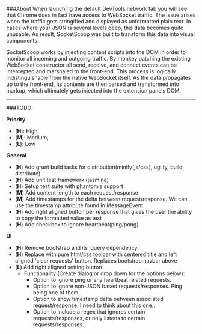 ###About
When launching the default DevTools network tab you will see that Chrome does in fact have access to WebSocket traffic.
The issue arises when the traffic gets stringified and displayed as unformatted plain text. In cases where your JSON is
several levels deep, this data becomes quite unusable. As result, SocketScoop was built to transform this data into
visual components.

SocketScoop works by injecting content scripts into the DOM in order to monitor all incoming and outgoing traffic.
By monkey patching the existing WebSocket constructor all send, receive, and connect events can be intercepted and
marshaled to the front-end. This process is logically indistinguishable from the native WebSocket itself.  As the data
propagates up to the front-end, its contents are then parsed and transformed into markup, which ultimately gets injected
into the extension panels DOM.

---
###TODO:

**Priority**
  * (**H**): High,
  * (**M**): Medium,
  * (**L**): Low
  
**General**
  * (**H**) Add grunt build tasks for distribution(minify(js/css), uglify, build, distribute)
  * (**H**) Add unit test framework (jasmine)
  * (**H**) Setup test suite with phantomjs support
  * (**M**) Add content length to each request/response
  * (**M**) Add timestamps for the delta between request/response. We can use the timestamp attribute found in MessageEvent.
  * (**H**) Add right aligned button per response that gives the user the ability to copy the formatted value as text
  * (**H**) Add checkbox to ignore heartbeat(ping/pong)

**UI**
  * (**H**) Remove bootstrap and its jquery dependency
  * (**H**) Replace with pure html/css toolbar with centered title and left aligned 'clear requests' button. Replaces bootstrap navbar above
  * (**L**) Add right aligned setting button
      * Functionality (Create dialog or drop down for the options below):
          * Option to ignore ping or any heartbeat related requests.
          * Option to ignore non-JSON based requests/responses. Ping being one of them.
          * Option to show timestamp delta between associated request/response. I need to think about this one..
          * Option to include a regex that ignores certain requests/responses, or only listens to certain requests/responses.